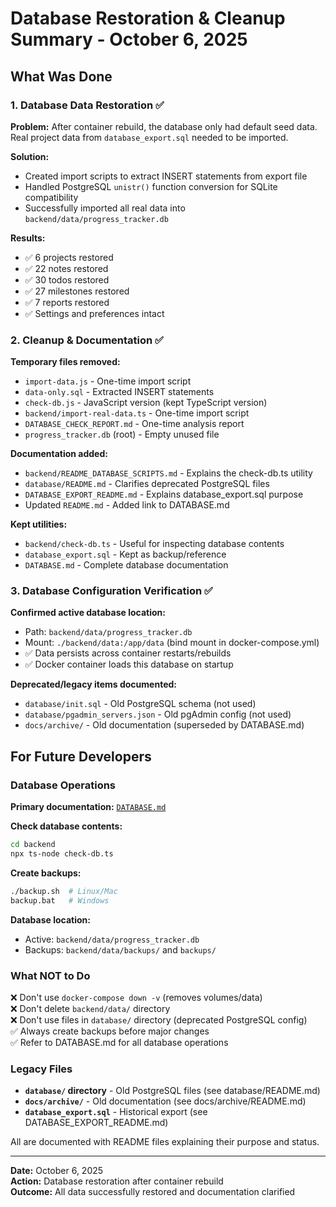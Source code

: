 # Database Restoration & Cleanup Summary - October 6, 2025

## What Was Done

### 1. Database Data Restoration ✅

**Problem:** After container rebuild, the database only had default seed data. Real project data from `database_export.sql` needed to be imported.

**Solution:** 
- Created import scripts to extract INSERT statements from export file
- Handled PostgreSQL `unistr()` function conversion for SQLite compatibility
- Successfully imported all real data into `backend/data/progress_tracker.db`

**Results:**
- ✅ 6 projects restored
- ✅ 22 notes restored
- ✅ 30 todos restored
- ✅ 27 milestones restored
- ✅ 7 reports restored
- ✅ Settings and preferences intact

### 2. Cleanup & Documentation ✅

**Temporary files removed:**
- `import-data.js` - One-time import script
- `data-only.sql` - Extracted INSERT statements
- `check-db.js` - JavaScript version (kept TypeScript version)
- `backend/import-real-data.ts` - One-time import script
- `DATABASE_CHECK_REPORT.md` - One-time analysis report
- `progress_tracker.db` (root) - Empty unused file

**Documentation added:**
- `backend/README_DATABASE_SCRIPTS.md` - Explains the check-db.ts utility
- `database/README.md` - Clarifies deprecated PostgreSQL files
- `DATABASE_EXPORT_README.md` - Explains database_export.sql purpose
- Updated `README.md` - Added link to DATABASE.md

**Kept utilities:**
- `backend/check-db.ts` - Useful for inspecting database contents
- `database_export.sql` - Kept as backup/reference
- `DATABASE.md` - Complete database documentation

### 3. Database Configuration Verification ✅

**Confirmed active database location:**
- Path: `backend/data/progress_tracker.db`
- Mount: `./backend/data:/app/data` (bind mount in docker-compose.yml)
- ✅ Data persists across container restarts/rebuilds
- ✅ Docker container loads this database on startup

**Deprecated/legacy items documented:**
- `database/init.sql` - Old PostgreSQL schema (not used)
- `database/pgadmin_servers.json` - Old pgAdmin config (not used)
- `docs/archive/` - Old documentation (superseded by DATABASE.md)

## For Future Developers

### Database Operations

**Primary documentation:** [`DATABASE.md`](DATABASE.md)

**Check database contents:**
```bash
cd backend
npx ts-node check-db.ts
```

**Create backups:**
```bash
./backup.sh  # Linux/Mac
backup.bat   # Windows
```

**Database location:**
- Active: `backend/data/progress_tracker.db`
- Backups: `backend/data/backups/` and `backups/`

### What NOT to Do

❌ Don't use `docker-compose down -v` (removes volumes/data)  
❌ Don't delete `backend/data/` directory  
❌ Don't use files in `database/` directory (deprecated PostgreSQL config)  
✅ Always create backups before major changes  
✅ Refer to DATABASE.md for all database operations  

### Legacy Files

- **`database/` directory** - Old PostgreSQL files (see database/README.md)
- **`docs/archive/`** - Old documentation (see docs/archive/README.md)
- **`database_export.sql`** - Historical export (see DATABASE_EXPORT_README.md)

All are documented with README files explaining their purpose and status.

---

**Date:** October 6, 2025  
**Action:** Database restoration after container rebuild  
**Outcome:** All data successfully restored and documentation clarified